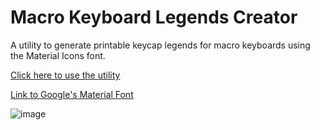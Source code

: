 # Macro Keyboard Legends Creator
 
A utility to generate printable keycap legends for macro keyboards using the Material Icons font.

[Click here to use the utility](https://thermalaxis.github.io/Macro-Keyboard-Legends-Creator/index.html)

[Link to Google's Material Font](https://fonts.google.com/icons)

![image](https://github.com/ThermalAxis/Macro-Keyboard-Legends-Creator/assets/25871918/537ee09e-f741-42cf-b04d-95c76029d0e1)

